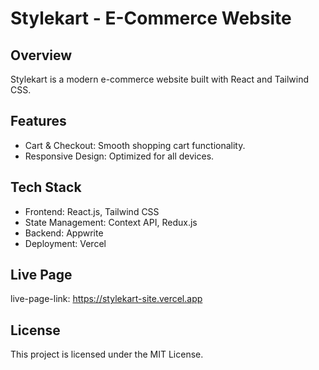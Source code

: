 # Stylekart - E-Commerce Website

## Overview

Stylekart is a modern e-commerce website built with React and Tailwind CSS.

## Features

- Cart & Checkout: Smooth shopping cart functionality.
- Responsive Design: Optimized for all devices.

## Tech Stack

- Frontend: React.js, Tailwind CSS
- State Management: Context API, Redux.js
- Backend: Appwrite
- Deployment: Vercel

## Live Page

live-page-link: https://stylekart-site.vercel.app

## License

This project is licensed under the MIT License.
